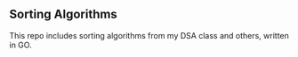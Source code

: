 ## Sorting Algorithms

This repo includes sorting algorithms from my DSA class and others, written in GO.
